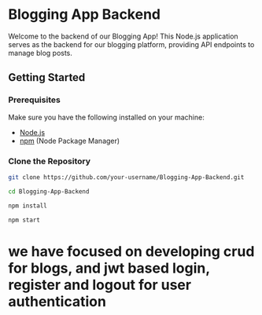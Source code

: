 # Blogging App Backend

Welcome to the backend of our Blogging App! This Node.js application serves as the backend for our blogging platform, providing API endpoints to manage blog posts.

## Getting Started

### Prerequisites

Make sure you have the following installed on your machine:

- [Node.js](https://nodejs.org/)
- [npm](https://www.npmjs.com/) (Node Package Manager)

### Clone the Repository

```bash
git clone https://github.com/your-username/Blogging-App-Backend.git

cd Blogging-App-Backend

npm install

npm start
```

# we have focused on developing crud for blogs, and jwt based login, register and logout for user authentication
